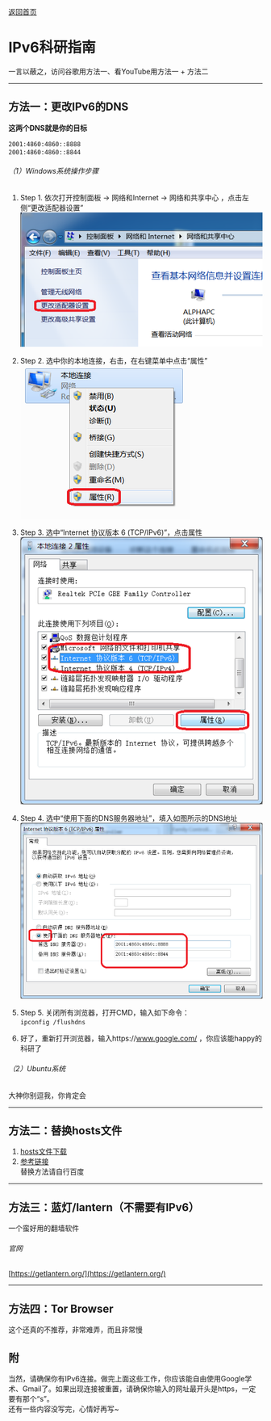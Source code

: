 [返回首页](../README.md)  

# IPv6科研指南  

一言以蔽之，访问谷歌用方法一、看YouTube用方法一 + 方法二  

------  
## 方法一：更改IPv6的DNS  

**这两个DNS就是你的目标**  
```
2001:4860:4860::8888
2001:4860:4860::8844
```  

###### （1）Windows系统操作步骤  

1. Step 1. 依次打开控制面板 -> 网络和Internet -> 网络和共享中心 ，点击左侧“更改适配器设置”  
![](IPv6_ChangeAdapter.png)  

2. Step 2. 选中你的本地连接，右击，在右键菜单中点击“属性”  
![](IPv6_LocalConnection.png)  

3. Step 3. 选中“Internet 协议版本 6 (TCP/IPv6)”，点击属性  
![](IPv6_Property.png)  

4. Step 4. 选中“使用下面的DNS服务器地址”，填入如图所示的DNS地址  
![](IPv6_DNS.png)  

5. Step 5. 关闭所有浏览器，打开CMD，输入如下命令：  
```ipconfig /flushdns```  

6. 好了，重新打开浏览器，输入https://www.google.com/ ，你应该能happy的科研了  


###### （2）Ubuntu系统  

大神你别逗我，你肯定会  



------  
## 方法二：替换hosts文件  

1. [hosts文件下载](../res/hosts)  
2. [参考链接](https://serve.netsh.org/pub/ipv6-hosts/)  
替换方法请自行百度  


------  
## 方法三：蓝灯/lantern（不需要有IPv6）  

一个蛮好用的翻墙软件  
###### 官网  
[https://getlantern.org/](https://getlantern.org/)  



------  
## 方法四：Tor Browser  

这个还真的不推荐，非常难弄，而且非常慢  



## 附  
当然，请确保你有IPv6连接。做完上面这些工作，你应该能自由使用Google学术、Gmail了。如果出现连接被重置，请确保你输入的网址最开头是https，一定要有那个“s”。  
还有一些内容没写完，心情好再写~  
